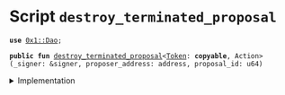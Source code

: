 
<a name="destroy_terminated_proposal"></a>

# Script `destroy_terminated_proposal`





<pre><code><b>use</b> <a href="../../modules/doc/Dao.md#0x1_Dao">0x1::Dao</a>;
</code></pre>




<pre><code><b>public</b> <b>fun</b> <a href="destroy_terminated_proposal.md#destroy_terminated_proposal">destroy_terminated_proposal</a>&lt;<a href="../../modules/doc/Token.md#0x1_Token">Token</a>: <b>copyable</b>, Action&gt;(_signer: &signer, proposer_address: address, proposal_id: u64)
</code></pre>



<details>
<summary>Implementation</summary>


<pre><code><b>fun</b> <a href="destroy_terminated_proposal.md#destroy_terminated_proposal">destroy_terminated_proposal</a>&lt;<a href="../../modules/doc/Token.md#0x1_Token">Token</a>: <b>copyable</b>, Action&gt;(
    _signer: &signer,
    proposer_address: address,
    proposal_id: u64,
) {
    <a href="../../modules/doc/Dao.md#0x1_Dao_destroy_terminated_proposal">Dao::destroy_terminated_proposal</a>&lt;<a href="../../modules/doc/Token.md#0x1_Token">Token</a>, Action&gt;(proposer_address, proposal_id);
}
</code></pre>



</details>
